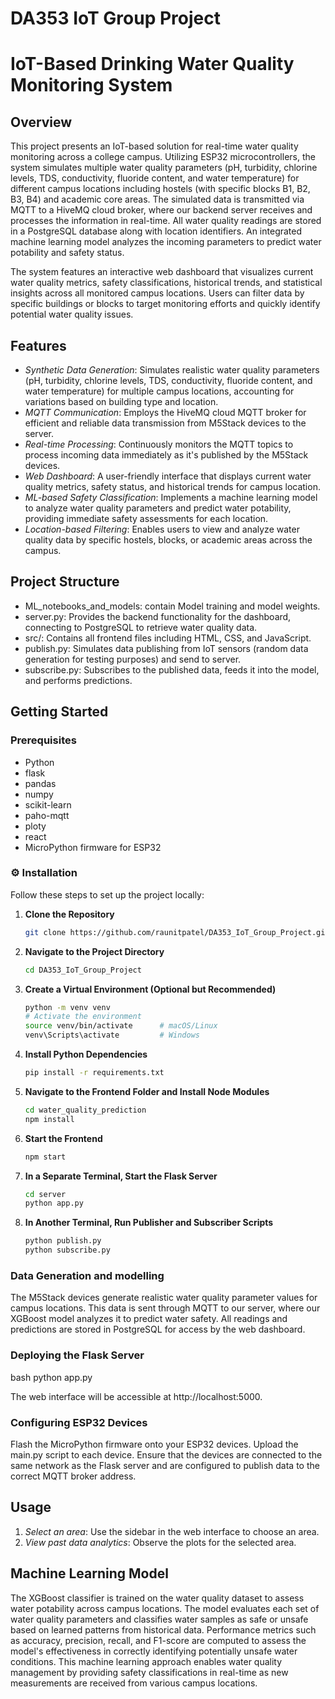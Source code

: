 # DA353 IoT Group Project
# IoT-Based Drinking Water Quality Monitoring System

## Overview

This project presents an IoT-based solution for real-time water quality monitoring across a college campus. Utilizing ESP32 microcontrollers, the system simulates multiple water quality parameters (pH, turbidity, chlorine levels, TDS, conductivity, fluoride content, and water temperature) for different campus locations including hostels (with specific blocks B1, B2, B3, B4) and academic core areas. The simulated data is transmitted via MQTT to a HiveMQ cloud broker, where our backend server receives and processes the information in real-time. All water quality readings are stored in a PostgreSQL database along with location identifiers. An integrated machine learning model analyzes the incoming parameters to predict water potability and safety status. 

The system features an interactive web dashboard that visualizes current water quality metrics, safety classifications, historical trends, and statistical insights across all monitored campus locations. Users can filter data by specific buildings or blocks to target monitoring efforts and quickly identify potential water quality issues.

## Features

- *Synthetic Data Generation*: Simulates realistic water quality parameters (pH, turbidity, chlorine levels, TDS, conductivity, fluoride content, and water temperature) for multiple campus locations, accounting for variations based on building type and location.
- *MQTT Communication*: Employs the HiveMQ cloud MQTT broker for efficient and reliable data transmission from M5Stack devices to the server.
- *Real-time Processing*: Continuously monitors the MQTT topics to process incoming data immediately as it's published by the M5Stack devices.
- *Web Dashboard*: A user-friendly interface that displays current water quality metrics, safety status, and historical trends for campus location.
- *ML-based Safety Classification*: Implements a machine learning model to analyze water quality parameters and predict water potability, providing immediate safety assessments for each location.
- *Location-based Filtering*: Enables users to view and analyze water quality data by specific hostels, blocks, or academic areas across the campus.

## Project Structure

- ML_notebooks_and_models: contain Model training and model weights.
- server.py: Provides the backend functionality for the dashboard, connecting to PostgreSQL to retrieve water quality data.
- src/: Contains all frontend files including HTML, CSS, and JavaScript.
- publish.py: Simulates data publishing from IoT sensors (random data generation for testing purposes) and send to server.
- subscribe.py: Subscribes to the published data, feeds it into the model, and performs predictions.

## Getting Started

### Prerequisites

- Python
- flask
- pandas
- numpy
- scikit-learn
- paho-mqtt
- ploty
- react
- MicroPython firmware for ESP32

### ⚙️ Installation

Follow these steps to set up the project locally:

1. **Clone the Repository**

   ```bash
   git clone https://github.com/raunitpatel/DA353_IoT_Group_Project.git
   ```

2. **Navigate to the Project Directory**

   ```bash
   cd DA353_IoT_Group_Project
   ```

3. **Create a Virtual Environment (Optional but Recommended)**

   ```bash
   python -m venv venv
   # Activate the environment
   source venv/bin/activate      # macOS/Linux
   venv\Scripts\activate         # Windows
   ```

4. **Install Python Dependencies**

   ```bash
   pip install -r requirements.txt
   ```

5. **Navigate to the Frontend Folder and Install Node Modules**

   ```bash
   cd water_quality_prediction
   npm install
   ```

6. **Start the Frontend**

   ```bash
   npm start
   ```

7. **In a Separate Terminal, Start the Flask Server**

   ```bash
   cd server
   python app.py
   ```

8. **In Another Terminal, Run Publisher and Subscriber Scripts**

   ```bash
   python publish.py
   python subscribe.py
   ```


### Data Generation and modelling

The M5Stack devices generate realistic water quality parameter values for campus locations. This data is sent through MQTT to our server, where our XGBoost model analyzes it to predict water safety. All readings and predictions are stored in PostgreSQL for access by the web dashboard.

### Deploying the Flask Server

bash
python app.py


The web interface will be accessible at http://localhost:5000.

### Configuring ESP32 Devices

Flash the MicroPython firmware onto your ESP32 devices. Upload the main.py script to each device. Ensure that the devices are connected to the same network as the Flask server and are configured to publish data to the correct MQTT broker address.

## Usage

1. *Select an area*: Use the sidebar in the web interface to choose an area.
2. *View past data analytics*: Observe the plots for the selected area.

## Machine Learning Model

The XGBoost classifier is trained on the water quality dataset to assess water potability across campus locations. The model evaluates each set of water quality parameters and classifies water samples as safe or unsafe based on learned patterns from historical data. Performance metrics such as accuracy, precision, recall, and F1-score are computed to assess the model's effectiveness in correctly identifying potentially unsafe water conditions. This machine learning approach enables water quality management by providing safety classifications in real-time as new measurements are received from various campus locations.
